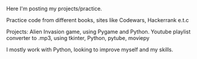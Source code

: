 Here I'm posting my projects/practice.

Practice code from different books, sites like Codewars, Hackerrank e.t.c

Projects:
Alien Invasion game, using Pygame and Python.
Youtube playlist converter to .mp3, using tkinter, Python, pytube, moviepy

I mostly work with Python, looking to improve myself and my skills.

